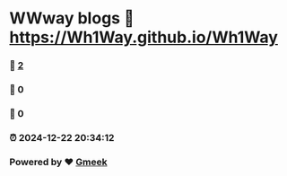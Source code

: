 # WWway blogs :link: https://Wh1Way.github.io/Wh1Way 
### :page_facing_up: [2](https://Wh1Way.github.io/Wh1Way/tag.html) 
### :speech_balloon: 0 
### :hibiscus: 0 
### :alarm_clock: 2024-12-22 20:34:12 
### Powered by :heart: [Gmeek](https://github.com/Meekdai/Gmeek)
